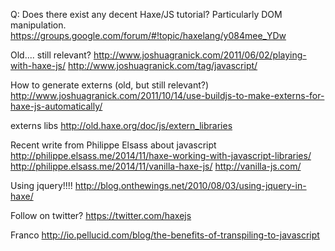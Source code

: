 Q: Does there exist any decent Haxe/JS tutorial? Particularly DOM manipulation.
https://groups.google.com/forum/#!topic/haxelang/y084mee_YDw

Old.... still relevant?
http://www.joshuagranick.com/2011/06/02/playing-with-haxe-js/
http://www.joshuagranick.com/tag/javascript/

How to generate externs (old, but still relevant?)
http://www.joshuagranick.com/2011/10/14/use-buildjs-to-make-externs-for-haxe-js-automatically/

externs libs
http://old.haxe.org/doc/js/extern_libraries


Recent write from Philippe Elsass about javascript
http://philippe.elsass.me/2014/11/haxe-working-with-javascript-libraries/
http://philippe.elsass.me/2014/11/vanilla-haxe-js/
http://vanilla-js.com/

Using jquery!!!!
http://blog.onthewings.net/2010/08/03/using-jquery-in-haxe/


Follow on twitter?
https://twitter.com/haxejs

Franco
http://io.pellucid.com/blog/the-benefits-of-transpiling-to-javascript
